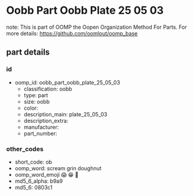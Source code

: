 # Oobb Part Oobb Plate 25 05 03  

note: This is part of OOMP the Oopen Organization Method For Parts. For more details: https://github.com/oomlout/oomp_base

##  part details





### id
* oomp_id: oobb_part_oobb_plate_25_05_03
  * classification: oobb
  * type: part
  * size: oobb
  * color: 
  * description_main: plate_25_05_03
  * description_extra: 
  * manufacturer: 
  * part_number: 

### other_codes
* short_code: ob
* oomp_word: scream grin doughnut
* oomp_word_emoji :scream: :grin: :doughnut:
* md5_6_alpha: b9a9
* md5_6: 0803c1